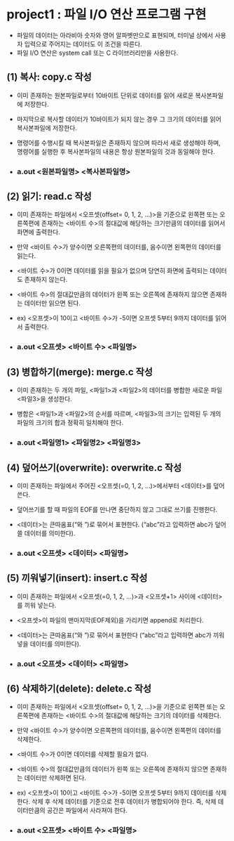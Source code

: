 # project1 : 파일 I/O 연산 프로그램 구현
- 파일의 데이터는 아라비아 숫자와 영어 알파벳만으로 표현되며, 터미널 상에서 사용자 입력으로 주어지는 데이터도 이 조건을 따른다.
- 파일 I/O 연산은 system call 또는 C 라이브러리만을 사용한다.

## (1) 복사: copy.c 작성
- 이미 존재하는 원본파일로부터 10바이트 단위로 데이터를 읽어 새로운 복사본파일에 저장한다. 
- 마지막으로 복사할 데이터가 10바이트가 되지 않는 경우 그 크기의 데이터를 읽어 복사본파일에 저장한다. 
- 명령어를 수행시킬 때 복사본파일은 존재하지 않으며 따라서 새로 생성해야 하며, 명령어를 실행한 후 복사본파일의 내용은 항상 원본파일의 것과 동일해야 한다.
    
- ### a.out <원본파일명> <복사본파일명>

## (2) 읽기: read.c 작성
- 이미 존재하는 파일에서 <오프셋(offset= 0, 1, 2, ...)>을 기준으로 왼쪽편 또는 오른쪽편에 존재하는 <바이트 수>의 절대값에 해당하는 크기만큼의 데이터를 읽어서 화면에 출력한다. 
- 만약 <바이트 수>가 양수이면 오른쪽편의 데이터를, 음수이면 왼쪽편의 데이터를 읽는다. 
- <바이트 수>가 0이면 데이터를 읽을 필요가 없으며 당연히 화면에 출력되는 데이터도 존재하지 않는다. 
- <바이트 수>의 절대값만큼의 데이터가 왼쪽 또는 오른쪽에 존재하지 않으면 존재하는 데이터만 읽으면 된다. 
- ex) <오프셋>이 10이고 <바이트 수>가 -5이면 오프셋 5부터 9까지 데이터를 읽어서 출력한다.

- ### a.out <오프셋> <바이트 수> <파일명>

## (3) 병합하기(merge): merge.c 작성
- 이미 존재하는 두 개의 파일, <파일1>과 <파일2>의 데이터를 병합한 새로운 파일 <파일3>을 생성한다. 
- 병합은 <파일1>과 <파일2>의 순서를 따르며, <파일3>의 크기는 입력된 두 개의 파일의 크기의 합과 정확히 일치해야 한다.

- ### a.out <파일명1> <파일명2> <파일명3>

## (4) 덮어쓰기(overwrite): overwrite.c 작성
- 이미 존재하는 파일에서 주어진 <오프셋(=0, 1, 2, ...)>에서부터 <데이터>를 덮어쓴다. 
- 덮어쓰기를 할 때 파일의 EOF를 만나면 중단하지 않고 그대로 쓰기를 진행한다. 
- <데이터>는 큰따옴표(“와 ”)로 묶어서 표현한다. (“abc”라고 입력하면 abc가 덮어쓸 데이터를 의미한다).

- ### a.out <오프셋> <데이터> <파일명>

## (5) 끼워넣기(insert): insert.c 작성
- 이미 존재하는 파일에서 <오프셋(=0, 1, 2, ...)>과 <오프셋+1> 사이에 <데이터>를 끼워 넣는다. 
- <오프셋>이 파일의 맨마지막(EOF제외)을 가리키면 append로 처리한다. 
- <데이터>는 큰따옴표(“와 ”)로 묶어서 표현한다 (“abc”라고 입력하면 abc가 끼워넣을 데이터를 의미한다).

- ### a.out <오프셋> <데이터> <파일명>

## (6) 삭제하기(delete): delete.c 작성
- 이미 존재하는 파일에서 <오프셋(offset= 0, 1, 2, ...)>을 기준으로 왼쪽편 또는 오른쪽편에 존재하는 <바이트 수>의 절대값에 해당하는 크기의 데이터를 삭제한다. 
- 만약 <바이트 수>가 양수이면 오른쪽편의 데이터를, 음수이면 왼쪽편의 데이터를 삭제한다. 
- <바이트 수>가 0이면 데이터를 삭제할 필요가 없다. 
- <바이트 수>의 절대값만큼의 데이터가 왼쪽 또는 오른쪽에 존재하지 않으면 존재하는 데이터만 삭제하면 된다. 
- ex) <오프셋>이 10이고 <바이트 수>가 -5이면 오프셋 5부터 9까지 데이터를 삭제한다. 삭제 후 삭제 데이터를 기준으로 전후 데이터가 병합되어야 한다. 즉, 삭제 데이터만큼의 공간은 파일에서 사라져야 한다.

- ### a.out <오프셋> <바이트 수> <파일명>
